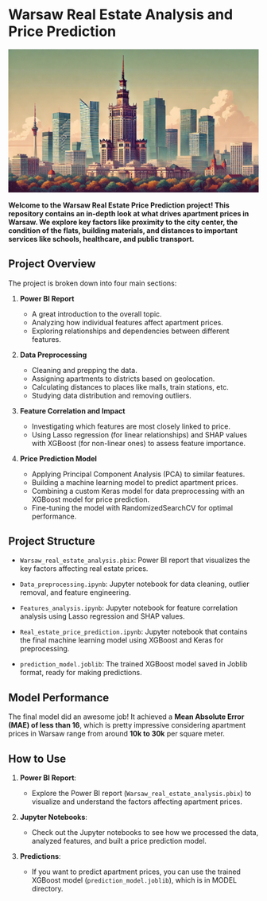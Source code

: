 # Warsaw Real Estate Analysis and Price Prediction

![Warsaw Real Estate](./warsaw.jpeg)

**Welcome to the Warsaw Real Estate Price Prediction project! This repository contains an in-depth look at what drives apartment prices in Warsaw. We explore key factors like proximity to the city center, the condition of the flats, building materials, and distances to important services like schools, healthcare, and public transport.**

## Project Overview

The project is broken down into four main sections:

1. **Power BI Report**
   - A great introduction to the overall topic.
   - Analyzing how individual features affect apartment prices.
   - Exploring relationships and dependencies between different features.

2. **Data Preprocessing**
   - Cleaning and prepping the data.
   - Assigning apartments to districts based on geolocation.
   - Calculating distances to places like malls, train stations, etc.
   - Studying data distribution and removing outliers.

3. **Feature Correlation and Impact**
   - Investigating which features are most closely linked to price.
   - Using Lasso regression (for linear relationships) and SHAP values with XGBoost (for non-linear ones) to assess feature importance.

4. **Price Prediction Model**
   - Applying Principal Component Analysis (PCA) to similar features.
   - Building a machine learning model to predict apartment prices.
   - Combining a custom Keras model for data preprocessing with an XGBoost model for price prediction.
   - Fine-tuning the model with RandomizedSearchCV for optimal performance.

## Project Structure

- `Warsaw_real_estate_analysis.pbix`: Power BI report that visualizes the key factors affecting real estate prices.
- `Data_preprocessing.ipynb`: Jupyter notebook for data cleaning, outlier removal, and feature engineering.
- `Features_analysis.ipynb`: Jupyter notebook for feature correlation analysis using Lasso regression and SHAP values.
- `Real_estate_price_prediction.ipynb`: Jupyter notebook that contains the final machine learning model using XGBoost and Keras for preprocessing.

- `prediction_model.joblib`: The trained XGBoost model saved in Joblib format, ready for making predictions.

## Model Performance

The final model did an awesome job! It achieved a **Mean Absolute Error (MAE) of less than 16**, which is pretty impressive considering apartment prices in Warsaw range from around **10k to 30k** per square meter.

## How to Use

1. **Power BI Report**:
   - Explore the Power BI report (`Warsaw_real_estate_analysis.pbix`) to visualize and understand the factors affecting apartment prices.

2. **Jupyter Notebooks**:
   - Check out the Jupyter notebooks to see how we processed the data, analyzed features, and built a price prediction model.

3. **Predictions**:
   - If you want to predict apartment prices, you can use the trained XGBoost model (`prediction_model.joblib`), which is in MODEL directory.

